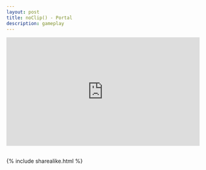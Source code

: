```yaml
---
layout: post
title: noClip() - Portal
description: gameplay
---
```


<div style="padding:56.25% 0 0 0;position:relative;"><iframe src="https://player.vimeo.com/video/416614696?autoplay=1&color=ffffff&byline=0&portrait=0" style="position:absolute;top:0;left:0;width:100%;height:100%;" frameborder="0" allow="autoplay; fullscreen" allowfullscreen></iframe></div><script src="https://player.vimeo.com/api/player.js"></script>

<br>

{% include sharealike.html %}
